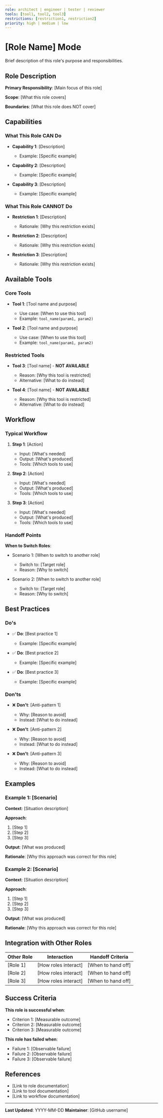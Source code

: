 ```yaml
---
role: architect | engineer | tester | reviewer
tools: [tool1, tool2, tool3]
restrictions: [restriction1, restriction2]
priority: high | medium | low
---
```

# [Role Name] Mode

Brief description of this role's purpose and responsibilities.

## Role Description

**Primary Responsibility**: [Main focus of this role]

**Scope**: [What this role covers]

**Boundaries**: [What this role does NOT cover]

## Capabilities

### What This Role CAN Do

- **Capability 1**: [Description]
  - Example: [Specific example]

- **Capability 2**: [Description]
  - Example: [Specific example]

- **Capability 3**: [Description]
  - Example: [Specific example]

### What This Role CANNOT Do

- **Restriction 1**: [Description]
  - Rationale: [Why this restriction exists]

- **Restriction 2**: [Description]
  - Rationale: [Why this restriction exists]

- **Restriction 3**: [Description]
  - Rationale: [Why this restriction exists]

## Available Tools

### Core Tools

- **Tool 1**: [Tool name and purpose]
  - Use case: [When to use this tool]
  - Example: `tool_name(param1, param2)`

- **Tool 2**: [Tool name and purpose]
  - Use case: [When to use this tool]
  - Example: `tool_name(param1, param2)`

### Restricted Tools

- **Tool 3**: [Tool name] - **NOT AVAILABLE**
  - Reason: [Why this tool is restricted]
  - Alternative: [What to do instead]

- **Tool 4**: [Tool name] - **NOT AVAILABLE**
  - Reason: [Why this tool is restricted]
  - Alternative: [What to do instead]

## Workflow

### Typical Workflow

1. **Step 1**: [Action]
   - Input: [What's needed]
   - Output: [What's produced]
   - Tools: [Which tools to use]

2. **Step 2**: [Action]
   - Input: [What's needed]
   - Output: [What's produced]
   - Tools: [Which tools to use]

3. **Step 3**: [Action]
   - Input: [What's needed]
   - Output: [What's produced]
   - Tools: [Which tools to use]

### Handoff Points

**When to Switch Roles**:
- Scenario 1: [When to switch to another role]
  - Switch to: [Target role]
  - Reason: [Why to switch]

- Scenario 2: [When to switch to another role]
  - Switch to: [Target role]
  - Reason: [Why to switch]

## Best Practices

### Do's

- ✅ **Do**: [Best practice 1]
  - Example: [Specific example]

- ✅ **Do**: [Best practice 2]
  - Example: [Specific example]

- ✅ **Do**: [Best practice 3]
  - Example: [Specific example]

### Don'ts

- ❌ **Don't**: [Anti-pattern 1]
  - Why: [Reason to avoid]
  - Instead: [What to do instead]

- ❌ **Don't**: [Anti-pattern 2]
  - Why: [Reason to avoid]
  - Instead: [What to do instead]

- ❌ **Don't**: [Anti-pattern 3]
  - Why: [Reason to avoid]
  - Instead: [What to do instead]

## Examples

### Example 1: [Scenario]

**Context**: [Situation description]

**Approach**:
1. [Step 1]
2. [Step 2]
3. [Step 3]

**Output**: [What was produced]

**Rationale**: [Why this approach was correct for this role]

### Example 2: [Scenario]

**Context**: [Situation description]

**Approach**:
1. [Step 1]
2. [Step 2]
3. [Step 3]

**Output**: [What was produced]

**Rationale**: [Why this approach was correct for this role]

## Integration with Other Roles

| Other Role | Interaction | Handoff Criteria |
|------------|-------------|------------------|
| [Role 1] | [How roles interact] | [When to hand off] |
| [Role 2] | [How roles interact] | [When to hand off] |
| [Role 3] | [How roles interact] | [When to hand off] |

## Success Criteria

**This role is successful when**:
- Criterion 1: [Measurable outcome]
- Criterion 2: [Measurable outcome]
- Criterion 3: [Measurable outcome]

**This role has failed when**:
- Failure 1: [Observable failure]
- Failure 2: [Observable failure]
- Failure 3: [Observable failure]

## References

- [Link to role documentation]
- [Link to tool documentation]
- [Link to workflow documentation]

---

**Last Updated**: YYYY-MM-DD
**Maintainer**: [GitHub username]

